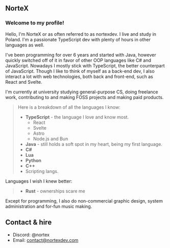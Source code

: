 ##  NorteX
### Welcome to my profile!

Hello, I'm NorteX or as often referred to as nortexdev. I live and study in Poland. I'm a passionate TypeScript dev with plenty of hours in other languages as well.

I've been programming for over 6 years and started with Java, however quickly switched off of it in favor of other OOP languages like C# and JavaScript. Nowadays I mostly stick with TypeScript, the better counterpart of JavaScript. Though I like to think of myself as a back-end dev, I also interact a lot with web technologies, both back and front-end, such as React and Svelte.

I'm currently at university studying general-purpose CS, doing freelance work, contributing to and making FOSS projects and making paid products.

> Here is a breakdown of all the languages I know:
> - **TypeScript** - the language I love and know most.
>   - React
>   - Svelte
>   - Astro
>   - Node.js and Bun
> - **Java** - still holds a soft spot in my heart, being my first language.
> - **C#**
> - **Lua**
> - **Python**
> - **C++**
> - Scripting langs.

Languages I wish I knew better:
> - **Rust** - ownerships scare me

Except for programming, I also do non-commercial graphic design, system administration and for-fun music making.

## Contact & hire
- Discord: @nortex
- Email: contact@nortexdev.com
